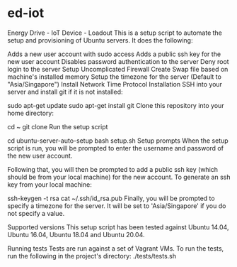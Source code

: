 # ed-iot
Energy Drive - IoT Device - Loadout
This is a setup script to automate the setup and provisioning of Ubuntu servers. It does the following:

Adds a new user account with sudo access
Adds a public ssh key for the new user account
Disables password authentication to the server
Deny root login to the server
Setup Uncomplicated Firewall
Create Swap file based on machine's installed memory
Setup the timezone for the server (Default to "Asia/Singapore")
Install Network Time Protocol
Installation
SSH into your server and install git if it is not installed:

sudo apt-get update
sudo apt-get install git
Clone this repository into your home directory:

cd ~
git clone 
Run the setup script

cd ubuntu-server-auto-setup
bash setup.sh
Setup prompts
When the setup script is run, you will be prompted to enter the username and password of the new user account.

Following that, you will then be prompted to add a public ssh key (which should be from your local machine) for the new account. To generate an ssh key from your local machine:

ssh-keygen -t rsa
cat ~/.ssh/id_rsa.pub
Finally, you will be prompted to specify a timezone for the server. It will be set to 'Asia/Singapore' if you do not specify a value.

Supported versions
This setup script has been tested against Ubuntu 14.04, Ubuntu 16.04, Ubuntu 18.04 and Ubuntu 20.04.

Running tests
Tests are run against a set of Vagrant VMs. To run the tests, run the following in the project's directory:
./tests/tests.sh
